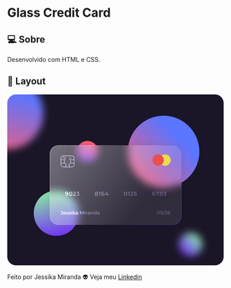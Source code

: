 # Glass Credit Card

## 💻  Sobre
Desenvolvido com HTML e CSS.

## 🎨  Layout

<img src="/assets/card.png" alt="resultado">


Feito por Jessika Miranda 👽 Veja meu [Linkedin](https://www.linkedin.com/in/jessika-miranda/)
